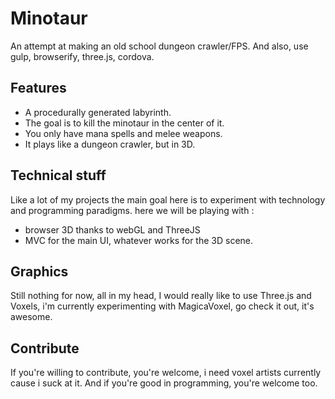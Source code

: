 # Minotaur

An attempt at making an old school dungeon crawler/FPS. And also, use gulp, browserify, three.js, cordova.

## Features

 * A procedurally generated labyrinth.
 * The goal is to kill the minotaur in the center of it.
 * You only have mana spells and melee weapons.
 * It plays like a dungeon crawler, but in 3D.


## Technical stuff

Like a lot of my projects the main goal here is to experiment with technology and programming paradigms.
here we will be playing with :

* browser 3D thanks to webGL and ThreeJS
* MVC for the main UI, whatever works for the 3D scene.


## Graphics

Still nothing for now, all in my head, I would really like to use Three.js and Voxels, i'm currently experimenting with MagicaVoxel, go check it out, it's awesome.

## Contribute

If you're willing to contribute, you're welcome, i need voxel artists currently cause i suck at it. And if you're good in programming, you're welcome too.